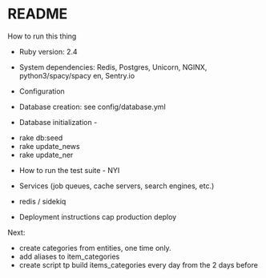 # README
How to run this thing

* Ruby version: 2.4

* System dependencies: Redis, Postgres, Unicorn, NGINX, python3/spacy/spacy en, Sentry.io

* Configuration

* Database creation: see config/database.yml

* Database initialization -
- rake db:seed
- rake update_news
- rake update_ner

* How to run the test suite - NYI

* Services (job queues, cache servers, search engines, etc.)
- redis / sidekiq

* Deployment instructions
cap production deploy

Next:
- create categories from entities, one time only.
- add aliases to item_categories
- create script tp build items_categories every day from the 2 days before 
